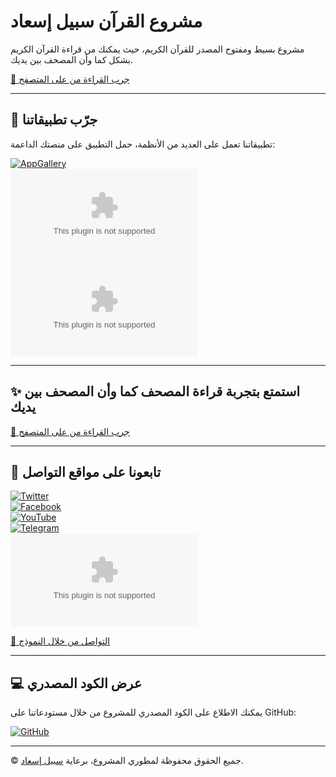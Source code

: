 # مشروع القرآن سبيل إسعاد

مشروع بسيط ومفتوح المصدر للقرآن الكريم، حيث يمكنك من قراءة القرآن الكريم بشكل كما وأن المصحف بين يديك.

[📖 جرب القراءة من على المتصفح](https://sabilisead.msaood.com/Quran/)

---

## 📱 جرّب تطبيقاتنا

تطبيقاتنا تعمل على العديد من الأنظمة، حمل التطبيق على منصتك الداعمة:

[![AppGallery](https://appgallery.huawei.com/#/app/C105020209)](https://appgallery.huawei.com/#/app/C105020209)  
[![Android](https://sabilisead.msaood.com/Apps/android/Quran.apk)](https://sabilisead.msaood.com/Apps/android/Quran.apk)  
[![Windows](https://sabilisead.msaood.com/Apps/win/setup.exe)](https://sabilisead.msaood.com/Apps/win/setup.exe)

---

## ✨ استمتع بتجربة قراءة المصحف كما وأن المصحف بين يديك

[📖 جرب القراءة من على المتصفح](https://sabilisead.msaood.com/Quran/)

---

## 📢 تابعونا على مواقع التواصل

[![Twitter](https://x.com/MasoudAbduAllah)](https://x.com/MasoudAbduAllah)  
[![Facebook](https://www.facebook.com/MasoudAbduAllah)](https://www.facebook.com/MasoudAbduAllah)  
[![YouTube](https://www.youtube.com/user/masoudmasoudbader)](https://www.youtube.com/user/masoudmasoudbader)  
[![Telegram](https://t.me/MasoudAbduAllah)](https://t.me/MasoudAbduAllah)  
[![Email](mailto:msaood@msaood.com)](mailto:msaood@msaood.com)

[📩 التواصل من خلال النموذج](https://msaood.com/#connection)

---

## 💻 عرض الكود المصدري

يمكنك الاطلاع على الكود المصدري للمشروع من خلال مستودعاتنا على GitHub:

[![GitHub](https://github.com/masoudabduallah/masoudabduallah.github.io.git)](https://github.com/masoudabduallah/masoudabduallah.github.io.git)

---

© جميع الحقوق محفوظة لمطوري المشروع، برعاية [سبيل إسعاد](#).
